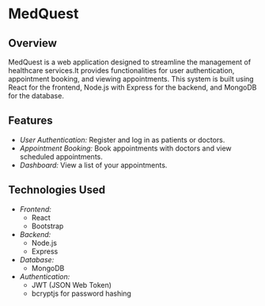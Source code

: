 # MedQuest

## Overview

MedQuest is a web application designed to streamline the management of healthcare services.It provides functionalities for user authentication, appointment booking, and viewing appointments. This system is built using React for the frontend, Node.js with Express for the backend, and MongoDB for the database.

## Features

- *User Authentication:* Register and log in as patients or doctors.
- *Appointment Booking:* Book appointments with doctors and view scheduled appointments.
- *Dashboard:* View a list of your appointments.

## Technologies Used

- *Frontend:*
  - React
  - Bootstrap
- *Backend:*
  - Node.js
  - Express
- *Database:*
  - MongoDB
- *Authentication:*
  - JWT (JSON Web Token)
  - bcryptjs for password hashing

